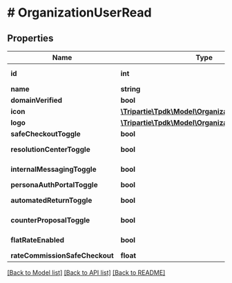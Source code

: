 # # OrganizationUserRead

## Properties

Name | Type | Description | Notes
------------ | ------------- | ------------- | -------------
**id** | **int** |  | [optional] [readonly]
**name** | **string** |  | [optional]
**domainVerified** | **bool** |  |
**icon** | [**\Tripartie\Tpdk\Model\OrganizationUserReadIcon**](OrganizationUserReadIcon.md) |  | [optional]
**logo** | [**\Tripartie\Tpdk\Model\OrganizationUserReadIcon**](OrganizationUserReadIcon.md) |  | [optional]
**safeCheckoutToggle** | **bool** |  |
**resolutionCenterToggle** | **bool** |  | [default to true]
**internalMessagingToggle** | **bool** |  | [default to true]
**personaAuthPortalToggle** | **bool** |  |
**automatedReturnToggle** | **bool** |  | [default to true]
**counterProposalToggle** | **bool** |  | [default to true]
**flatRateEnabled** | **bool** |  | [optional] [readonly]
**rateCommissionSafeCheckout** | **float** |  |

[[Back to Model list]](../../README.md#models) [[Back to API list]](../../README.md#endpoints) [[Back to README]](../../README.md)
